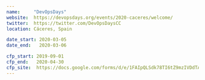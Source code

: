 ```yaml
---
name:     "DevOpsDays"
website:  https://devopsdays.org/events/2020-caceres/welcome/
twitter:  https://twitter.com/DevOpsDaysCC
location: Cáceres, Spain

date_start: 2020-03-05
date_end:   2020-03-06

cfp_start: 2019-09-01
cfp_end:   2020-04-30
cfp_site:  https://docs.google.com/forms/d/e/1FAIpQLSdk78TI6tZ9mzIVDdTA18hx60KrZEo05QmZHeAnrDfhfl4yEQ/viewform
---
```

